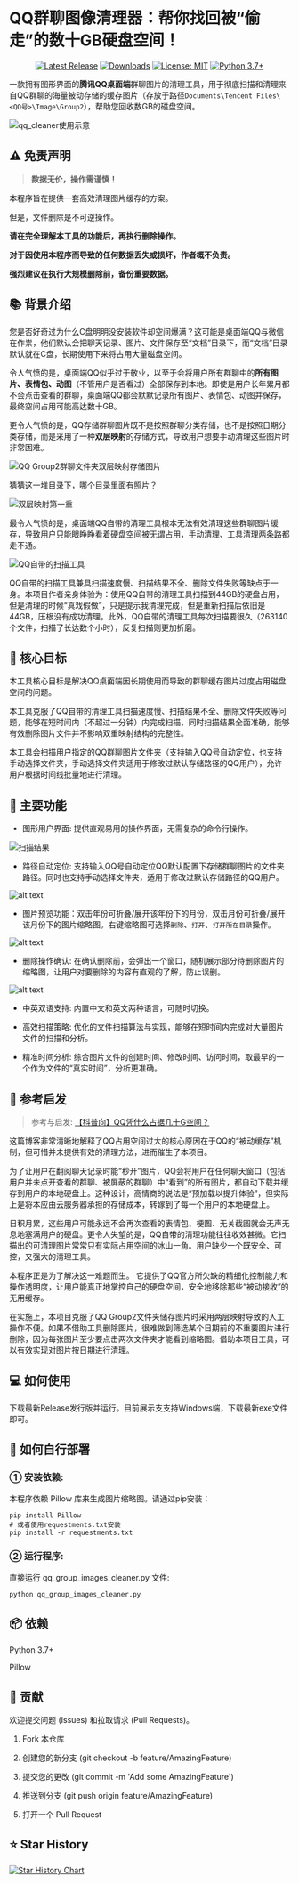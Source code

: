 # QQ群聊图像清理器：帮你找回被“偷走”的数十GB硬盘空间！

<div align="center">

<!-- Badges -->
<p>
    <a href="https://github.com/steven-jianhao-li/QQ-Group-Images-Cleaner/releases/latest"><img src="https://img.shields.io/github/v/release/steven-jianhao-li/QQ-Group-Images-Cleaner" alt="Latest Release"></a>
    <a href="https://github.com/steven-jianhao-li/QQ-Group-Images-Cleaner/releases"><img src="https://img.shields.io/github/downloads/steven-jianhao-li/QQ-Group-Images-Cleaner/total.svg" alt="Downloads"></a>
    <a href="https://opensource.org/licenses/MIT"><img src="https://img.shields.io/badge/License-MIT-yellow.svg" alt="License: MIT"></a>
    <a href="https://www.python.org/"><img src="https://img.shields.io/badge/Python-3.7+-blue.svg" alt="Python 3.7+"></a>
</p>
</div>

一款拥有图形界面的**腾讯QQ桌面端**群聊图片的清理工具，用于彻底扫描和清理来自QQ群聊的海量被动存储的缓存图片（存放于路径`Documents\Tencent Files\<QQ号>\Image\Group2`），帮助您回收数GB的磁盘空间。



![qq_cleaner使用示意](assets/qq_cleaner使用示意.gif)



## ⚠️ 免责声明
> **数据无价，操作需谨慎！**

本程序旨在提供一套高效清理图片缓存的方案。

但是，文件删除是不可逆操作。

**请在完全理解本工具的功能后，再执行删除操作。**

**对于因使用本程序而导致的任何数据丢失或损坏，作者概不负责。**

**强烈建议在执行大规模删除前，备份重要数据。**


## 📚 背景介绍

您是否好奇过为什么C盘明明没安装软件却空间爆满？这可能是桌面端QQ与微信在作祟，他们默认会把聊天记录、图片、文件保存至“文档”目录下，而“文档”目录默认就在C盘，长期使用下来将占用大量磁盘空间。

令人气愤的是，桌面端QQ似乎过于敬业，以至于会将用户所有群聊中的**所有图片、表情包、动图**（不管用户是否看过）全部保存到本地。即使是用户长年累月都不会点击查看的群聊，桌面端QQ都会默默记录所有图片、表情包、动图并保存，最终空间占用可能高达数十GB。

更令人气愤的是，QQ存储群聊图片既不是按照群聊分类存储，也不是按照日期分类存储，而是采用了一种**双层映射**的存储方式，导致用户想要手动清理这些图片时非常困难。

![QQ Group2群聊文件夹双层映射存储图片](<assets/QQ Group2群聊文件夹双层映射存储图片.png>)

猜猜这一堆目录下，哪个目录里面有照片？

![双层映射第一重](assets/双层映射第一重.png)

最令人气愤的是，桌面端QQ自带的清理工具根本无法有效清理这些群聊图片缓存，导致用户只能眼睁睁看着硬盘空间被无谓占用，手动清理、工具清理两条路都走不通。

![QQ自带的扫描工具](assets/QQ自带的扫描工具.png)

QQ自带的扫描工具兼具扫描速度慢、扫描结果不全、删除文件失败等缺点于一身。本项目作者亲身体验为：使用QQ自带的清理工具扫描到44GB的硬盘占用，但是清理的时候“真戏假做”，只是提示我清理完成，但是重新扫描后依旧是44GB，压根没有成功清理。此外，QQ自带的清理工具每次扫描要很久（263140个文件，扫描了长达数个小时），反复扫描则更加折磨。



## 🎯 核心目标
本工具核心目标是解决QQ桌面端因长期使用而导致的群聊缓存图片过度占用磁盘空间的问题。

本工具克服了QQ自带的清理工具扫描速度慢、扫描结果不全、删除文件失败等问题，能够在短时间内（不超过一分钟）内完成扫描，同时扫描结果全面准确，能够有效删除图片文件并不影响双重映射结构的完整性。

本工具会扫描用户指定的QQ群聊图片文件夹（支持输入QQ号自动定位，也支持手动选择文件夹，手动选择文件夹适用于修改过默认存储路径的QQ用户），允许用户根据时间线批量地进行清理。



## 📖 主要功能
- 图形用户界面: 提供直观易用的操作界面，无需复杂的命令行操作。

![扫描结果](assets/扫描结果.png)

- 路径自动定位: 支持输入QQ号自动定位QQ默认配置下存储群聊图片的文件夹路径。同时也支持手动选择文件夹，适用于修改过默认存储路径的QQ用户。

![alt text](assets/自动定位存储文件夹.png)

- 图片预览功能：双击年份可折叠/展开该年份下的月份，双击月份可折叠/展开该月份下的图片缩略图。右键缩略图可选择`删除`、`打开`、`打开所在目录`操作。

![alt text](assets/缩略图预览.png)

- 删除操作确认: 在确认删除前，会弹出一个窗口，随机展示部分待删除图片的缩略图，让用户对要删除的内容有直观的了解，防止误删。

![alt text](assets/删除前确认.png)

- 中英双语支持: 内置中文和英文两种语言，可随时切换。

- 高效扫描策略: 优化的文件扫描算法与实现，能够在短时间内完成对大量图片文件的扫描和分析。

- 精准时间分析: 综合图片文件的创建时间、修改时间、访问时间，取最早的一个作为文件的“真实时间”，分析更准确。

## 🧩 参考启发
> 参考与启发: [【科普向】QQ凭什么占据几十G空间？](https://www.bilibili.com/opus/786612832275791943)

这篇博客非常清晰地解释了QQ占用空间过大的核心原因在于QQ的“被动缓存”机制，但可惜并未提供有效的清理方法，进而催生了本项目。

为了让用户在翻阅聊天记录时能“秒开”图片，QQ会将用户在任何聊天窗口（包括用户并未点开查看的群聊、被屏蔽的群聊）中“看到”的所有图片，都自动下载并缓存到用户的本地硬盘上。这种设计，高情商的说法是“预加载以提升体验”，但实际上是将本应由云服务器承担的存储成本，转嫁到了每一个用户的本地硬盘上。

日积月累，这些用户可能永远不会再次查看的表情包、梗图、无关截图就会无声无息地塞满用户的硬盘。更令人失望的是，QQ自带的清理功能往往收效甚微。它扫描出的可清理图片常常只有实际占用空间的冰山一角。用户缺少一个既安全、可控，又强大的清理工具。

本程序正是为了解决这一难题而生。 它提供了QQ官方所欠缺的精细化控制能力和操作透明度，让用户能真正地掌控自己的硬盘空间，安全地移除那些“被动接收”的无用缓存。

在实施上，本项目克服了QQ Group2文件夹储存图片时采用两层映射导致的人工操作不便。如果不借助工具删除图片，很难做到筛选某个日期前的不重要图片进行删除，因为每张图片至少要点击两次文件夹才能看到缩略图。借助本项目工具，可以有效实现对图片按日期进行清理。

## 💻 如何使用

下载最新Release发行版并运行。目前展示支支持Windows端，下载最新exe文件即可。

## 🚀 如何自行部署
### ① 安装依赖:
本程序依赖 Pillow 库来生成图片缩略图。请通过pip安装：

```
pip install Pillow
# 或者使用requestments.txt安装
pip install -r requestments.txt
```

### ② 运行程序:
直接运行 qq_group_images_cleaner.py 文件:

```
python qq_group_images_cleaner.py
```

## 📦 依赖
Python 3.7+

Pillow

## 🤝 贡献
欢迎提交问题 (Issues) 和拉取请求 (Pull Requests)。

1. Fork 本仓库

2. 创建您的新分支 (git checkout -b feature/AmazingFeature)

3. 提交您的更改 (git commit -m 'Add some AmazingFeature')

4. 推送到分支 (git push origin feature/AmazingFeature)

5. 打开一个 Pull Request

## ⭐ Star History

[![Star History Chart](https://api.star-history.com/svg?repos=steven-jianhao-li/QQ-Group-Images-Cleaner&type=Date)](https://star-history.com/#steven-jianhao-li/QQ-Group-Images-Cleaner&Date)
